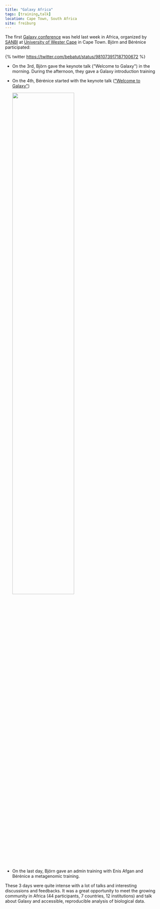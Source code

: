 ```yaml
---
title: "Galaxy Africa"
tags: [training,talk]
location: Cape Town, South Africa
site: freiburg
---
```


The first [Galaxy conference](http://galaxyafrica.sanbi.ac.za/) was held last week in Africa, organized by [SANBI](http://www.sanbi.ac.za/) at [University of Wester Cape](https://www.uwc.ac.za/Pages/default.aspx) in Cape Town. Björn and Bérénice participated:

{% twitter https://twitter.com/bebatut/status/981073917187100672 %}

- On the 3rd, Björn gave the keynote talk ("Welcome to Galaxy") in the morning. During the afternoon, they gave a Galaxy introduction training
- On the 4th, Bérénice started with the keynote talk (["Welcome to Galaxy"](http://bebatut.fr/talks/18/04_04_galaxy_africa/#/1))

    <div class="multiple-img">
        <a target="_blank" href="http://bebatut.fr/talks/18/04_04_galaxy_africa/#/1"><img src="{{ "assets/media/galaxy-africa-presentation.png" | absolute_url }}" width="65%" /></a>
    </div>

- On the last day, Björn gave an admin training with Enis Afgan and Bérénice a metagenomic training. 

These 3 days were quite intense with a lot of talks and interesting discussions and feedbacks. It was a great opportunity to meet the growing community in Africa (44 participants, 7 countries, 12 institutions) and talk about Galaxy and accessible, reproducible analysis of biological data. 

